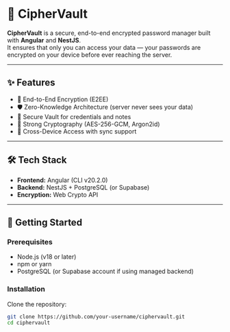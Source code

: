 # 🔐 CipherVault

**CipherVault** is a secure, end-to-end encrypted password manager built with **Angular** and **NestJS**.  
It ensures that only you can access your data — your passwords are encrypted on your device before ever reaching the server.

---

## ✨ Features
- 🔑 End-to-End Encryption (E2EE)  
- 🛡 Zero-Knowledge Architecture (server never sees your data)  
- 🏰 Secure Vault for credentials and notes  
- 🔐 Strong Cryptography (AES-256-GCM, Argon2id)  
- 📱 Cross-Device Access with sync support  

---

## 🛠 Tech Stack
- **Frontend:** Angular (CLI v20.2.0)  
- **Backend:** NestJS + PostgreSQL (or Supabase)  
- **Encryption:** Web Crypto API  

---

## 🚀 Getting Started

### Prerequisites
- Node.js (v18 or later)  
- npm or yarn  
- PostgreSQL (or Supabase account if using managed backend)  

### Installation

Clone the repository:
```bash
git clone https://github.com/your-username/ciphervault.git
cd ciphervault
